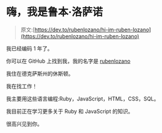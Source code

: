 # 嗨，我是鲁本·洛萨诺

> 原文:[https://dev.to/rubenlozano/hi-im-ruben-lozano](https://dev.to/rubenlozano/hi-im-ruben-lozano)

我已经编码 1 年了。

你可以在 GitHub 上找到我，我的名字是 [rubenlozano](https://github.com/rubenlozano)

我住在德克萨斯州的休斯顿。

我在找工作！

我主要用这些语言编程:Ruby，JavaScript，HTML，CSS，SQL。

我目前正在学习更多关于 Ruby 和 JavaScript 的知识。

很高兴见到你。